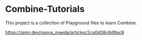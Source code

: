 # Combine-Tutorials
This project is a collection of Playground files to learn Combine.

https://zenn.dev/naoya_maeda/articles/2ca0d08c6d9ac8

